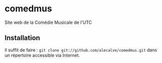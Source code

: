 comedmus
========

Site web de la Comédie Musicale de l'UTC

Installation
------------

Il suffit de faire :
`git clone git://github.com/alecalve/comedmus.git`
dans un répertoire accessible via Internet.
